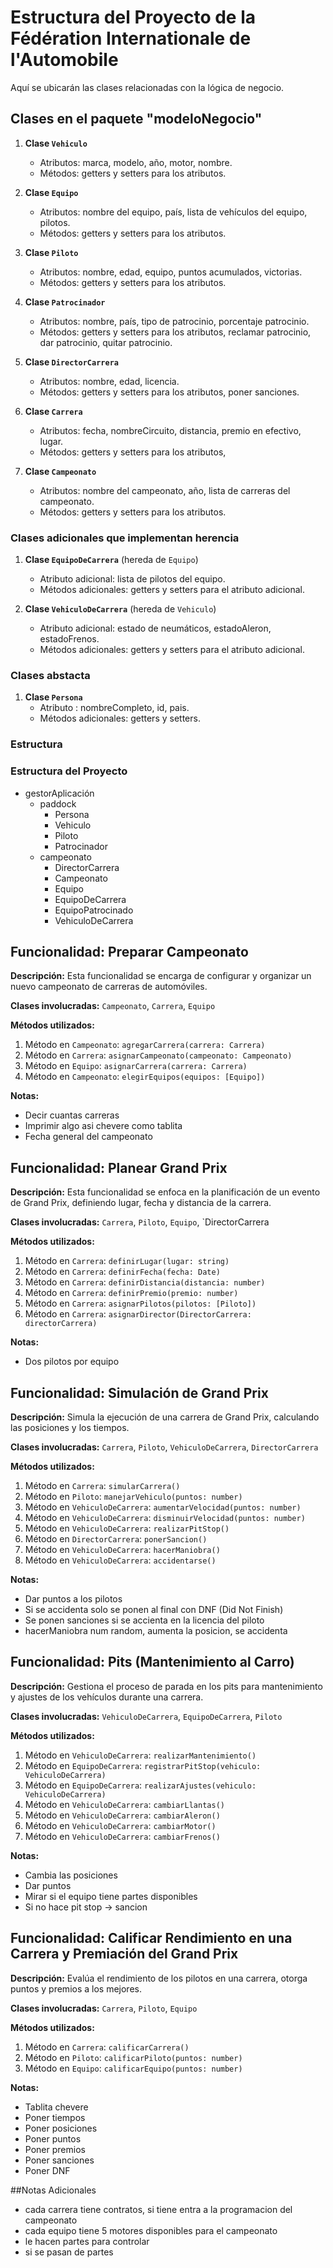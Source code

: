 # Estructura del Proyecto de la Fédération Internationale de l'Automobile


Aquí se ubicarán las clases relacionadas con la lógica de negocio.

## Clases en el paquete "modeloNegocio"


1. **Clase `Vehiculo`**
    - Atributos: marca, modelo, año, motor, nombre.
    - Métodos: getters y setters para los atributos.

2. **Clase `Equipo`**
   - Atributos: nombre del equipo, país, lista de vehículos del equipo, pilotos.
   - Métodos: getters y setters para los atributos.

3. **Clase `Piloto`**
   - Atributos: nombre, edad, equipo, puntos acumulados, victorias.
   - Métodos: getters y setters para los atributos.

4. **Clase `Patrocinador`**
   - Atributos: nombre, país, tipo de patrocinio, porcentaje patrocinio.
   - Métodos: getters y setters para los atributos, reclamar patrocinio, dar patrocinio, quitar patrocinio.

5. **Clase `DirectorCarrera`**
    - Atributos: nombre, edad, licencia.
    - Métodos: getters y setters para los atributos, poner sanciones.

6. **Clase `Carrera`**
    - Atributos: fecha, nombreCircuito, distancia, premio en efectivo, lugar.
    - Métodos: getters y setters para los atributos,

7. **Clase `Campeonato`**
    - Atributos: nombre del campeonato, año, lista de carreras del campeonato.
    - Métodos: getters y setters para los atributos.


### Clases adicionales que implementan herencia

1. **Clase `EquipoDeCarrera`** (hereda de `Equipo`)
    - Atributo adicional: lista de pilotos del equipo.
    - Métodos adicionales: getters y setters para el atributo adicional.

2. **Clase `VehiculoDeCarrera`** (hereda de `Vehiculo`)
    - Atributo adicional: estado de neumáticos, estadoAleron, estadoFrenos.
    - Métodos adicionales: getters y setters para el atributo adicional.

### Clases abstacta

1. **Clase `Persona`**
    - Atributo : nombreCompleto, id, pais.
    - Métodos adicionales: getters y setters.

### Estructura

### Estructura del Proyecto

- gestorAplicación
   - paddock
      - Persona
      - Vehiculo
      - Piloto
      - Patrocinador
   - campeonato
      - DirectorCarrera
      - Campeonato
      - Equipo
      - EquipoDeCarrera 
      - EquipoPatrocinado 
      - VehiculoDeCarrera

   
## Funcionalidad: Preparar Campeonato

**Descripción:** Esta funcionalidad se encarga de configurar y organizar un nuevo campeonato de carreras de automóviles.

**Clases involucradas:** `Campeonato`, `Carrera`, `Equipo`

**Métodos utilizados:**
1. Método en `Campeonato`: `agregarCarrera(carrera: Carrera)`
2. Método en `Carrera`: `asignarCampeonato(campeonato: Campeonato)`
3. Método en `Equipo`: `asignarCarrera(carrera: Carrera)`
4. Método en `Campeonato`: `elegirEquipos(equipos: [Equipo])`

**Notas:**
- Decir cuantas carreras
- Imprimir algo asi chevere como tablita
- Fecha general del campeonato

## Funcionalidad: Planear Grand Prix

**Descripción:** Esta funcionalidad se enfoca en la planificación de un evento de Grand Prix, definiendo lugar, fecha y distancia de la carrera.

**Clases involucradas:** `Carrera`, `Piloto`, `Equipo`, `DirectorCarrera

**Métodos utilizados:**
1. Método en `Carrera`: `definirLugar(lugar: string)`
2. Método en `Carrera`: `definirFecha(fecha: Date)`
3. Método en `Carrera`: `definirDistancia(distancia: number)`
4. Método en `Carrera`: `definirPremio(premio: number)`
5. Método en `Carrera`: `asignarPilotos(pilotos: [Piloto])`
6. Método en `Carrera`: `asignarDirector(DirectorCarrera: directorCarrera)`

**Notas:**
- Dos pilotos por equipo

## Funcionalidad: Simulación de Grand Prix

**Descripción:** Simula la ejecución de una carrera de Grand Prix, calculando las posiciones y los tiempos.

**Clases involucradas:** `Carrera`, `Piloto`, `VehiculoDeCarrera`, `DirectorCarrera`

**Métodos utilizados:**
1. Método en `Carrera`: `simularCarrera()`
2. Método en `Piloto`: `manejarVehiculo(puntos: number)`
3. Método en `VehiculoDeCarrera`: `aumentarVelocidad(puntos: number)`
4. Método en `VehiculoDeCarrera`: `disminuirVelocidad(puntos: number)`
5. Método en `VehiculoDeCarrera`: `realizarPitStop()`
6. Método en `DirectorCarrera`: `ponerSancion()`
7. Método en `VehiculoDeCarrera`: `hacerManiobra()`
8. Método en `VehiculoDeCarrera`: `accidentarse()`

**Notas:**
- Dar puntos a los pilotos
- Si se accidenta solo se ponen al final con DNF (Did Not Finish)
- Se ponen sanciones si se accienta en la licencia del piloto
- hacerManiobra num random, aumenta la posicion, se accidenta

## Funcionalidad: Pits (Mantenimiento al Carro)

**Descripción:** Gestiona el proceso de parada en los pits para mantenimiento y ajustes de los vehículos durante una carrera.

**Clases involucradas:** `VehiculoDeCarrera`, `EquipoDeCarrera`, `Piloto`

**Métodos utilizados:**
1. Método en `VehiculoDeCarrera`: `realizarMantenimiento()`
2. Método en `EquipoDeCarrera`: `registrarPitStop(vehiculo: VehiculoDeCarrera)`
3. Método en `EquipoDeCarrera`: `realizarAjustes(vehiculo: VehiculoDeCarrera)`
4. Método en `VehiculoDeCarrera`: `cambiarLlantas()`
5. Método en `VehiculoDeCarrera`: `cambiarAleron()`
6. Método en `VehiculoDeCarrera`: `cambiarMotor()`
7. Método en `VehiculoDeCarrera`: `cambiarFrenos()`

**Notas:**
- Cambia las posiciones
- Dar puntos
- Mirar si el equipo tiene partes disponibles
- Si no hace pit stop -> sancion

## Funcionalidad: Calificar Rendimiento en una Carrera y Premiación del Grand Prix

**Descripción:** Evalúa el rendimiento de los pilotos en una carrera, otorga puntos y premios a los mejores.

**Clases involucradas:** `Carrera`, `Piloto`, `Equipo`

**Métodos utilizados:**
1. Método en `Carrera`: `calificarCarrera()`
2. Método en `Piloto`: `calificarPiloto(puntos: number)`
3. Método en `Equipo`: `calificarEquipo(puntos: number)`

**Notas:**
- Tablita chevere
- Poner tiempos
- Poner posiciones
- Poner puntos
- Poner premios
- Poner sanciones
- Poner DNF



##Notas Adicionales
- cada carrera tiene contratos, si tiene entra a la programacion del campeonato
- cada equipo tiene 5 motores disponibles para el campeonato
- le hacen partes para controlar
- si se pasan de partes 
